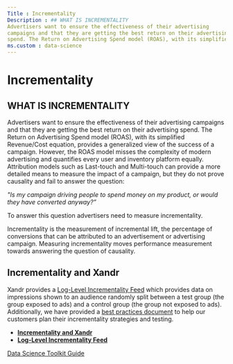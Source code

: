 ```yaml
---
Title : Incrementality
Description : ## WHAT IS INCREMENTALITY
Advertisers want to ensure the effectiveness of their advertising
campaigns and that they are getting the best return on their advertising
spend. The Return on Advertising Spend model (ROAS), with its simplified
ms.custom : data-science
---
```



# Incrementality





## WHAT IS INCREMENTALITY

Advertisers want to ensure the effectiveness of their advertising
campaigns and that they are getting the best return on their advertising
spend. The Return on Advertising Spend model (ROAS), with its simplified
Revenue/Cost equation, provides a generalized view of the success of a
campaign. However, the ROAS model misses the complexity of modern
advertising and quantifies every user and inventory platform equally.
Attribution models such as Last-touch and Multi-touch can provide a more
detailed means to measure the impact of a campaign, but they do not
prove causality and fail to answer the question: 

*"Is my campaign driving people to spend money on my product, or would
they have converted anyway?”*

To answer this question advertisers need to measure incrementality.

Incrementality is the measurement of incremental lift, the percentage of
conversions that can be attributed to an advertisement or advertising
campaign. Measuring incrementality moves performance measurement towards
answering the question of causality.





## Incrementality and Xandr

Xandr provides a
<a href="log-level-incrementality-feed.md" class="xref">Log-Level
Incrementality Feed</a> which provides data on impressions shown to an
audience randomly split between a test group (the group exposed to ads)
and a control group (the group not exposed to ads). Additionally, we
have provided a
<a href="incrementality-and-xandr.md" class="xref">best practices
document</a> to help our customers plan their incrementality strategies
and testing. 





- **[Incrementality and Xandr](incrementality-and-xandr.html)**  
- **[Log-Level Incrementality
  Feed](log-level-incrementality-feed.html)**  



<a href="data-science-toolkit-guide.md" class="link">Data Science
Toolkit Guide</a>






